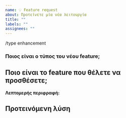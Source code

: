 ```yaml
---
name: 💡 Feature request
about: Προτείνετε μία νέα λειτουργία
title: ""
labels: ""
assignees: ""
---
```


/type enhancement

### Ποιος είναι ο τύπος του νέου feature;

<!--
    Αφαιρέστε το σύμβολο του σχολίου για τον τύπο που θέλετε και διαγράψτε τα υπόλοιπα.
    Π.χ το `<!-- /type translation..` θα γινει απλά: `/type translation`
-->

<!-- /type cicd -->
<!-- /type translation -->
<!--/type documentation -->
<!-- /type test-automation -->

## Ποιο είναι το feature που θέλετε να προσθέσετε;

<!--
    Μία περιγραφή του προβλήματος που θα λύσει το νέο feature.
-->

**Λεπτομερής περιφραφή:**

## Προτεινόμενη λύση

<!--
    Έχετε κατά νου τον τρόπο υλοποίησης;
-->
